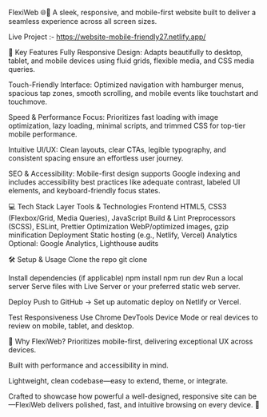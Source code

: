 FlexiWeb 🌐📱
A sleek, responsive, and mobile-first website built to deliver a seamless experience across all screen sizes.

Live Project :- https://website-mobile-friendly27.netlify.app/

🚀 Key Features
Fully Responsive Design: Adapts beautifully to desktop, tablet, and mobile devices using fluid grids, flexible media, and CSS media queries.

Touch-Friendly Interface: Optimized navigation with hamburger menus, spacious tap zones, smooth scrolling, and mobile events like touchstart and touchmove.

Speed & Performance Focus: Prioritizes fast loading with image optimization, lazy loading, minimal scripts, and trimmed CSS for top-tier mobile performance.

Intuitive UI/UX: Clean layouts, clear CTAs, legible typography, and consistent spacing ensure an effortless user journey.

SEO & Accessibility: Mobile-first design supports Google indexing and includes accessibility best practices like adequate contrast, labeled UI elements, and keyboard-friendly focus states.

💻 Tech Stack
Layer	Tools & Technologies
Frontend	HTML5, CSS3 (Flexbox/Grid, Media Queries), JavaScript
Build & Lint	Preprocessors (SCSS), ESLint, Prettier
Optimization	WebP/optimized images, gzip minification
Deployment	Static hosting (e.g., Netlify, Vercel)
Analytics	Optional: Google Analytics, Lighthouse audits

🛠️ Setup & Usage
Clone the repo
git clone <your-repo-url>

Install dependencies (if applicable)
npm install
npm run dev
Run a local server
Serve files with Live Server or your preferred static web server.

Deploy
Push to GitHub → Set up automatic deploy on Netlify or Vercel.

Test Responsiveness
Use Chrome DevTools Device Mode or real devices to review on mobile, tablet, and desktop.

🧩 Why FlexiWeb?
Prioritizes mobile-first, delivering exceptional UX across devices.

Built with performance and accessibility in mind.

Lightweight, clean codebase—easy to extend, theme, or integrate.

Crafted to showcase how powerful a well-designed, responsive site can be—FlexiWeb delivers polished, fast, and intuitive browsing on every device. 🚀


